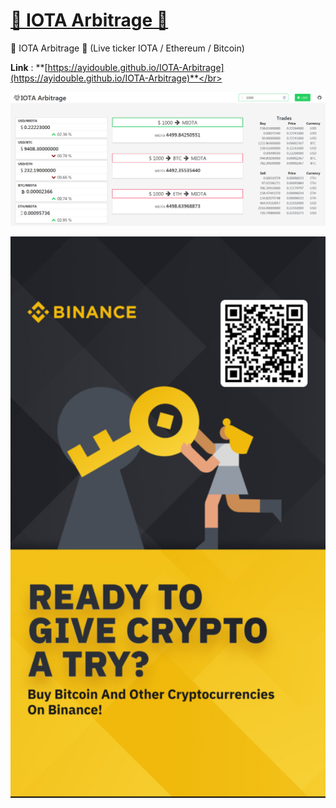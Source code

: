 # [🔷 IOTA Arbitrage 🔷](https://ayidouble.github.io/IOTA-Arbitrage)

🔷 IOTA Arbitrage 🔷 (Live ticker IOTA / Ethereum / Bitcoin)

**Link** : **[https://ayidouble.github.io/IOTA-Arbitrage](https://ayidouble.github.io/IOTA-Arbitrage)**</br>

![IOTA Arbitrage](Images/IOTA-Arbitrage.png)

![Binance Ready to give crypto a try ? buy bitcoin and other cryptocurrencies on binance](Images/binance.jpg)

